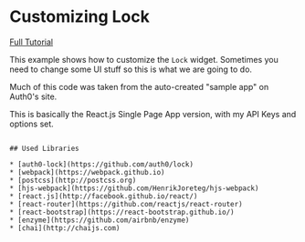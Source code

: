 # Customizing Lock

[Full Tutorial](https://auth0.com/docs/quickstart/spa/react/10-customizing-lock)

This example shows how to customize the `Lock` widget. Sometimes you need to change some UI stuff so this is what we are going to do.

Much of this code was taken from the auto-created "sample app" on Auth0's site.

This is basically the React.js Single Page App version, with my API Keys and options set.

```

## Used Libraries

* [auth0-lock](https://github.com/auth0/lock)
* [webpack](https://webpack.github.io)
* [postcss](http://postcss.org)
* [hjs-webpack](https://github.com/HenrikJoreteg/hjs-webpack)
* [react.js](http://facebook.github.io/react/)
* [react-router](https://github.com/reactjs/react-router)
* [react-bootstrap](https://react-bootstrap.github.io/)
* [enzyme](https://github.com/airbnb/enzyme)
* [chai](http://chaijs.com)
